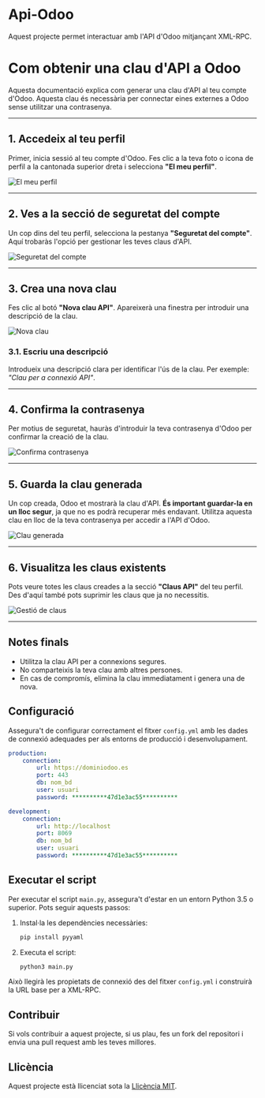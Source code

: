 # Api-Odoo

Aquest projecte permet interactuar amb l'API d'Odoo mitjançant XML-RPC.

# Com obtenir una clau d'API a Odoo

Aquesta documentació explica com generar una clau d'API al teu compte d'Odoo. Aquesta clau és necessària per connectar eines externes a Odoo sense utilitzar una contrasenya.

---

## 1. Accedeix al teu perfil
Primer, inicia sessió al teu compte d'Odoo. Fes clic a la teva foto o icona de perfil a la cantonada superior dreta i selecciona **"El meu perfil"**.

![El meu perfil](elmeuperfil.png)

---

## 2. Ves a la secció de seguretat del compte
Un cop dins del teu perfil, selecciona la pestanya **"Seguretat del compte"**. Aquí trobaràs l'opció per gestionar les teves claus d'API.

![Seguretat del compte](seguretat.png)

---

## 3. Crea una nova clau
Fes clic al botó **"Nova clau API"**. Apareixerà una finestra per introduir una descripció de la clau.

![Nova clau](NomClau.png)

### 3.1. Escriu una descripció
Introdueix una descripció clara per identificar l'ús de la clau. Per exemple: *"Clau per a connexió API"*.

---

## 4. Confirma la contrasenya
Per motius de seguretat, hauràs d'introduir la teva contrasenya d'Odoo per confirmar la creació de la clau.

![Confirma contrasenya](password.png)

---

## 5. Guarda la clau generada
Un cop creada, Odoo et mostrarà la clau d'API. **És important guardar-la en un lloc segur**, ja que no es podrà recuperar més endavant. Utilitza aquesta clau en lloc de la teva contrasenya per accedir a l'API d'Odoo.

![Clau generada](NovaClauCreada.png)

---

## 6. Visualitza les claus existents
Pots veure totes les claus creades a la secció **"Claus API"** del teu perfil. Des d'aquí també pots suprimir les claus que ja no necessitis.

![Gestió de claus](clausAPi.png)

---

## Notes finals
- Utilitza la clau API per a connexions segures.
- No comparteixis la teva clau amb altres persones.
- En cas de compromís, elimina la clau immediatament i genera una de nova.


## Configuració

Assegura't de configurar correctament el fitxer `config.yml` amb les dades de connexió adequades per als entorns de producció i desenvolupament.
```yaml
production:    
    connection:
        url: https://dominiodoo.es
        port: 443
        db: nom_bd
        user: usuari
        password: **********47d1e3ac55**********

development:    
    connection:
        url: http://localhost
        port: 8069
        db: nom_bd
        user: usuari
        password: **********47d1e3ac55**********
```

## Executar el script

Per executar el script `main.py`, assegura't d'estar en un entorn Python 3.5 o superior. Pots seguir aquests passos:

1. Instal·la les dependències necessàries:
   ```sh
   pip install pyyaml
   ```
2. Executa el script:
   ```sh
   python3 main.py
   ```

Això llegirà les propietats de connexió des del fitxer `config.yml` i construirà la URL base per a XML-RPC.

## Contribuir

Si vols contribuir a aquest projecte, si us plau, fes un fork del repositori i envia una pull request amb les teves millores.

## Llicència

Aquest projecte està llicenciat sota la [Llicència MIT](LICENSE).